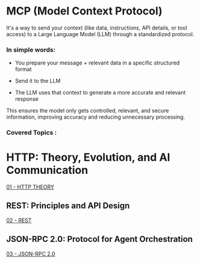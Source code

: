 # MCP (Model Context Protocol)
It's a way to send your context (like data, instructions, API details, or tool access) to a Large Language Model (LLM) through a standardized protocol.

### In simple words:

* You prepare your message + relevant data in a specific structured format

* Send it to the LLM

* The LLM uses that context to generate a more accurate and relevant response

This ensures the model only gets controlled, relevant, and secure information, improving accuracy and reducing unnecessary processing.

### Covered Topics :

# HTTP: Theory, Evolution, and AI Communication

[01 - HTTP THEORY](https://notebooklm.google.com/notebook/710a382b-b260-4792-9b8c-5630b7f195b1)

## REST: Principles and API Design

[02 - REST](https://notebooklm.google.com/notebook/c55d05e8-f146-47ad-858c-49bc8180166d)

## JSON-RPC 2.0: Protocol for Agent Orchestration

[03 - JSON-RPC 2.0](https://notebooklm.google.com/notebook/8b39ea6f-17ec-45ca-854c-065c5b152f50)